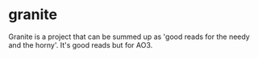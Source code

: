 # granite

Granite is a project that can be summed up as 'good reads for the needy and the horny'. It's good reads but for AO3.
